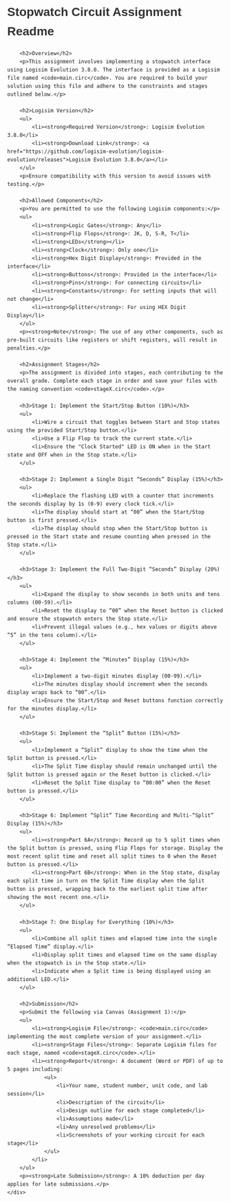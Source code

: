 <!DOCTYPE html>
<html lang="en">
<head>
    <meta charset="UTF-8">
    <meta name="viewport" content="width=device-width, initial-scale=1.0">
    <title>Stopwatch Circuit Assignment Readme</title>
    <style>
        body {
            font-family: Arial, sans-serif;
            line-height: 1.6;
            margin: 0;
            padding: 0;
            padding: 20px;
        }
        h1, h2 {
            color: #333;
        }
        ul {
            margin: 0;
            padding-left: 20px;
        }
        .container {
            max-width: 800px;
            margin: auto;
        }
    </style>
</head>
<body>
    <div class="container">
        <h1>Stopwatch Circuit Assignment Readme</h1>
        
        <h2>Overview</h2>
        <p>This assignment involves implementing a stopwatch interface using Logisim Evolution 3.8.0. The interface is provided as a Logisim file named <code>main.circ</code>. You are required to build your solution using this file and adhere to the constraints and stages outlined below.</p>
        
        <h2>Logisim Version</h2>
        <ul>
            <li><strong>Required Version</strong>: Logisim Evolution 3.8.0</li>
            <li><strong>Download Link</strong>: <a href="https://github.com/logisim-evolution/logisim-evolution/releases">Logisim Evolution 3.8.0</a></li>
        </ul>
        <p>Ensure compatibility with this version to avoid issues with testing.</p>
        
        <h2>Allowed Components</h2>
        <p>You are permitted to use the following Logisim components:</p>
        <ul>
            <li><strong>Logic Gates</strong>: Any</li>
            <li><strong>Flip Flops</strong>: JK, D, S-R, T</li>
            <li><strong>LEDs</strong></li>
            <li><strong>Clock</strong>: Only one</li>
            <li><strong>Hex Digit Display</strong>: Provided in the interface</li>
            <li><strong>Buttons</strong>: Provided in the interface</li>
            <li><strong>Pins</strong>: For connecting circuits</li>
            <li><strong>Constants</strong>: For setting inputs that will not change</li>
            <li><strong>Splitter</strong>: For using HEX Digit Display</li>
        </ul>
        <p><strong>Note</strong>: The use of any other components, such as pre-built circuits like registers or shift registers, will result in penalties.</p>
        
        <h2>Assignment Stages</h2>
        <p>The assignment is divided into stages, each contributing to the overall grade. Complete each stage in order and save your files with the naming convention <code>stageX.circ</code>.</p>
        
        <h3>Stage 1: Implement the Start/Stop Button (10%)</h3>
        <ul>
            <li>Wire a circuit that toggles between Start and Stop states using the provided Start/Stop button.</li>
            <li>Use a Flip Flop to track the current state.</li>
            <li>Ensure the "Clock Started" LED is ON when in the Start state and OFF when in the Stop state.</li>
        </ul>
        
        <h3>Stage 2: Implement a Single Digit “Seconds” Display (15%)</h3>
        <ul>
            <li>Replace the flashing LED with a counter that increments the seconds display by 1s (0-9) every clock tick.</li>
            <li>The display should start at “00” when the Start/Stop button is first pressed.</li>
            <li>The display should stop when the Start/Stop button is pressed in the Start state and resume counting when pressed in the Stop state.</li>
        </ul>
        
        <h3>Stage 3: Implement the Full Two-Digit “Seconds” Display (20%)</h3>
        <ul>
            <li>Expand the display to show seconds in both units and tens columns (00-59).</li>
            <li>Reset the display to “00” when the Reset button is clicked and ensure the stopwatch enters the Stop state.</li>
            <li>Prevent illegal values (e.g., hex values or digits above “5” in the tens column).</li>
        </ul>
        
        <h3>Stage 4: Implement the “Minutes” Display (15%)</h3>
        <ul>
            <li>Implement a two-digit minutes display (00-99).</li>
            <li>The minutes display should increment when the seconds display wraps back to “00”.</li>
            <li>Ensure the Start/Stop and Reset buttons function correctly for the minutes display.</li>
        </ul>
        
        <h3>Stage 5: Implement the “Split” Button (15%)</h3>
        <ul>
            <li>Implement a “Split” display to show the time when the Split button is pressed.</li>
            <li>The Split Time display should remain unchanged until the Split button is pressed again or the Reset button is clicked.</li>
            <li>Reset the Split Time display to “00:00” when the Reset button is pressed.</li>
        </ul>
        
        <h3>Stage 6: Implement “Split” Time Recording and Multi-“Split” Display (15%)</h3>
        <ul>
            <li><strong>Part 6A</strong>: Record up to 5 split times when the Split button is pressed, using Flip Flops for storage. Display the most recent split time and reset all split times to 0 when the Reset button is pressed.</li>
            <li><strong>Part 6B</strong>: When in the Stop state, display each split time in turn on the Split Time display when the Split button is pressed, wrapping back to the earliest split time after showing the most recent one.</li>
        </ul>
        
        <h3>Stage 7: One Display for Everything (10%)</h3>
        <ul>
            <li>Combine all split times and elapsed time into the single “Elapsed Time” display.</li>
            <li>Display split times and elapsed time on the same display when the stopwatch is in the Stop state.</li>
            <li>Indicate when a Split time is being displayed using an additional LED.</li>
        </ul>
        
        <h2>Submission</h2>
        <p>Submit the following via Canvas (Assignment 1):</p>
        <ul>
            <li><strong>Logisim File</strong>: <code>main.circ</code> implementing the most complete version of your assignment.</li>
            <li><strong>Stage Files</strong>: Separate Logisim files for each stage, named <code>stageX.circ</code>.</li>
            <li><strong>Report</strong>: A document (Word or PDF) of up to 5 pages including:
                <ul>
                    <li>Your name, student number, unit code, and lab session</li>
                    <li>Description of the circuit</li>
                    <li>Design outline for each stage completed</li>
                    <li>Assumptions made</li>
                    <li>Any unresolved problems</li>
                    <li>Screenshots of your working circuit for each stage</li>
                </ul>
            </li>
        </ul>
        <p><strong>Late Submission</strong>: A 10% deduction per day applies for late submissions.</p>
    </div>
</body>
</html>
